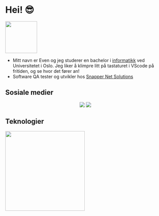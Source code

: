 # Hei! 😎
<img width='100' src="https://hits.seeyoufarm.com/api/count/incr/badge.svg?url=https%3A%2F%2Fgithub.com%2EvenGal%2Fhit-counter&count_bg=%236DAC3D&title_bg=%23555555&icon=grafana.svg&icon_color=%23E7E7E7&title=hits&edge_flat=false" />

- Mitt navn er Even og jeg studerer en bachelor i [informatikk](https://www.uio.no/studier/program/informatikk-programmering/index.html) ved Universitetet i Oslo. Jeg liker å klimpre litt på tastaturet i VScode på fritiden, og se hvor det fører an!
- Software QA tester og utvikler hos [Snapper Net Solutions](https://www.snapper.no/)

## Sosiale medier
<p align="center">
  <strong> <a href="https://www.linkedin.com/in/even-gal%C3%A5sen-a9565517b/"><img src="https://img.shields.io/badge/LinkedIn-0077B5?style=for-the-badge&logo=linkedin&logoColor=white"/></a></strong>
  <strong> <a href="https://www.facebook.com/even.galaasen/"><img src="https://img.shields.io/badge/Facebook-1877F2?style=for-the-badge&logo=facebook&logoColor=white"/></a></strong>
</p>


## Teknologier
<img width='250' src="https://github-readme-stats.vercel.app/api/top-langs/?username=EvenGal" />
<!--
**EvenGal/EvenGal** is a ✨ _special_ ✨ repository because its `README.md` (this file) appears on your GitHub profile.

Here are some ideas to get you started:

- 🔭 I’m currently working on ...
- 🌱 I’m currently learning ...
- 👯 I’m looking to collaborate on ...
- 🤔 I’m looking for help with ...
- 💬 Ask me about ...
- 📫 How to reach me: ...
- 😄 Pronouns: ...
- ⚡ Fun fact: ...
-->
